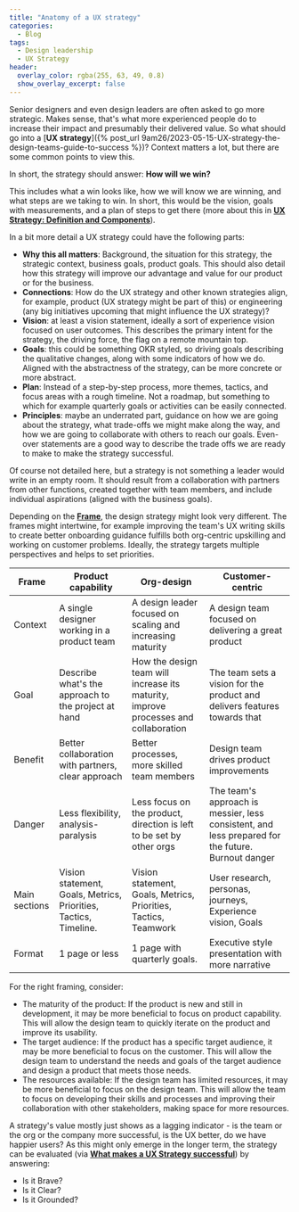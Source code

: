 ```yaml
---
title: "Anatomy of a UX strategy"
categories:
  - Blog 
tags:
  - Design leadership
  - UX Strategy
header:
  overlay_color: rgba(255, 63, 49, 0.8)
  show_overlay_excerpt: false
---
```


Senior designers and even design leaders are often asked to go more strategic. Makes sense, that's what more experienced people do to increase their impact and presumably their delivered value. So what should go into a [**UX strategy**]({% post_url 9am26/2023-05-15-UX-strategy-the-design-teams-guide-to-success %})? Context matters a lot, but there are some common points to view this.

In short, the strategy should answer: **How will we win?** 

This includes what a win looks like, how we will know we are winning, and what steps are we taking to win. In short, this would be the vision, goals with measurements, and a plan of steps to get there (more about this in [**UX Strategy: Definition and Components**](https://www.nngroup.com/articles/ux-strategy/)).

In a bit more detail a UX strategy could have the following parts:
- **Why this all matters**: Background, the situation for this strategy, the strategic context, business goals, product goals. This should also detail how this strategy will improve our advantage and value for our product or for the business.
- **Connections**: How do the UX strategy and other known strategies align, for example, product (UX strategy might be part of this) or engineering (any big initiatives upcoming that might influence the UX strategy)?
- **Vision**: at least a vision statement, ideally a sort of experience vision focused on user outcomes. This describes the primary intent for the strategy, the driving force, the flag on a remote mountain top.
- **Goals**: this could be something OKR styled, so driving goals describing the qualitative changes, along with some indicators of how we do. Aligned with the abstractness of the strategy, can be more concrete or more abstract.
- **Plan**: Instead of a step-by-step process, more themes, tactics, and focus areas with a rough timeline. Not a roadmap, but something to which for example quarterly goals or activities can be easily connected.
- **Principles**: maybe an underrated part, guidance on how we are going about the strategy, what trade-offs we might make along the way, and how we are going to collaborate with others to reach our goals. Even-over statements are a good way to describe the trade offs we are ready to make to make the strategy successful.

Of course not detailed here, but a strategy is not something a leader would write in an empty room. It should result from a collaboration with partners from other functions, created together with team members, and include individual aspirations (aligned with the business goals).

Depending on the [**Frame**](https://cutlefish.substack.com/p/tbm-218-level-depth-time-and-frame), the design strategy might look very different. The frames might intertwine, for example improving the team's UX writing skills to create better onboarding guidance fulfills both org-centric upskilling and working on customer problems. Ideally, the strategy targets multiple perspectives and helps to set priorities. 


| Frame         | Product capability                                               | Org-design                                                                           | Customer-centric                                                                                  |
|---------------|------------------------------------------------------------------|--------------------------------------------------------------------------------------|---------------------------------------------------------------------------------------------------|
| Context       | A single designer working in a product team                      | A design leader focused on scaling and increasing maturity                           | A design team focused on delivering a great product                                               |
| Goal          | Describe what's the approach to the project at hand              | How the design team will increase its maturity, improve processes and collaboration  | The team sets a vision for the product and delivers features towards that                         |
| Benefit       | Better collaboration with partners, clear approach               | Better processes, more skilled team members                                          | Design team drives product improvements                                                           |
| Danger        | Less flexibility, analysis-paralysis                             | Less focus on the product, direction is left to be set by other orgs                 | The team's approach is messier, less consistent, and less prepared for the future. Burnout danger |
| Main sections | Vision statement, Goals, Metrics, Priorities, Tactics, Timeline. | Vision statement, Goals, Metrics, Priorities, Tactics, Teamwork                      | User research, personas, journeys, Experience vision, Goals                                       |
| Format        | 1 page or less                                                   | 1 page with quarterly goals.                                                         | Executive style presentation with more narrative                                                                                                   |

For the right framing, consider:
- The maturity of the product: If the product is new and still in development, it may be more beneficial to focus on product capability. This will allow the design team to quickly iterate on the product and improve its usability.
- The target audience: If the product has a specific target audience, it may be more beneficial to focus on the customer. This will allow the design team to understand the needs and goals of the target audience and design a product that meets those needs.
- The resources available: If the design team has limited resources, it may be more beneficial to focus on the design team. This will allow the team to focus on developing their skills and processes and improving their collaboration with other stakeholders, making space for more resources.

A strategy's value mostly just shows as a lagging indicator - is the team or the org or the company more successful, is the UX better, do we have happier users? As this might only emerge in the longer term, the strategy can be evaluated (via [**What makes a UX Strategy successful**](https://uxdesign.cc/what-makes-a-ux-strategy-successful-ebdb72641968)) by answering: 
- Is it Brave? 
- Is it Clear? 
- Is it Grounded?